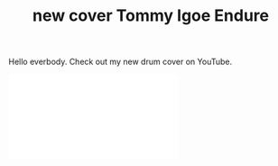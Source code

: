 ﻿---
layout: post
title:  new cover Tommy Igoe Endure
categories: news
---

Hello everbody. Check out my new drum cover on YouTube. 

<div class="videowrapper">
<iframe src="//youtu.be/YpnSd0R4z98" frameborder="0" allowfullscreen></iframe>
</div>

